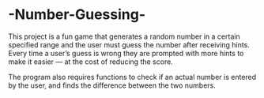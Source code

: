 # -Number-Guessing-
This project is a fun game that generates a random number in a certain specified range and the user must guess the number after receiving hints. Every time a user’s guess is wrong they are prompted with more hints to make it easier — at the cost of reducing the score.

The program also requires functions to check if an actual number is entered by the user, and finds the difference between the two numbers.

